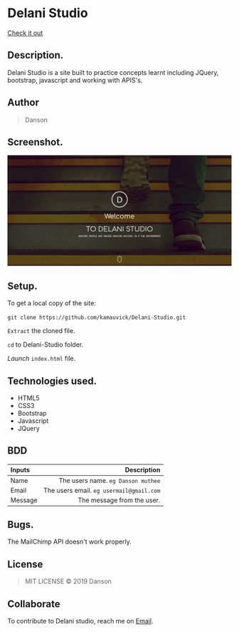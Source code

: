 # Delani Studio

[Check it out](https://Dansonmuthee.github.io/Delani-Studio/)
## Description.
Delani Studio is a site built to practice concepts learnt including JQuery, bootstrap, javascript and working with APIS's.

## Author
>Danson

## Screenshot.
<img src="https://github.com/Dansonmuthee/Delani-Studio/blob/master/images/screenshot/shot.png?raw=true" width="1000">

## Setup.
To get a local copy of the site:

`git clone https://github.com/kamauvick/Delani-Studio.git`

`Extract` the cloned file.

`cd` to Delani-Studio folder.

*Launch* `index.html` file.

## Technologies used.
* HTML5
* CSS3
* Bootstrap
* Javascript
* JQuery

## BDD
| Inputs |  Description |
| :---         |          ---: |
| Name   | The users name. `eg Danson muthee`|
| Email     | The users email. ``eg usermail@gmail.com``   |
| Message    | The message from the user.   |

## Bugs.
The MailChimp API doesn't work properly.

## License
>MIT LICENSE &copy; 2019 Danson

## Collaborate
To contribute to Delani studio, reach me on [Email](dmuthee15@gmail.com).
